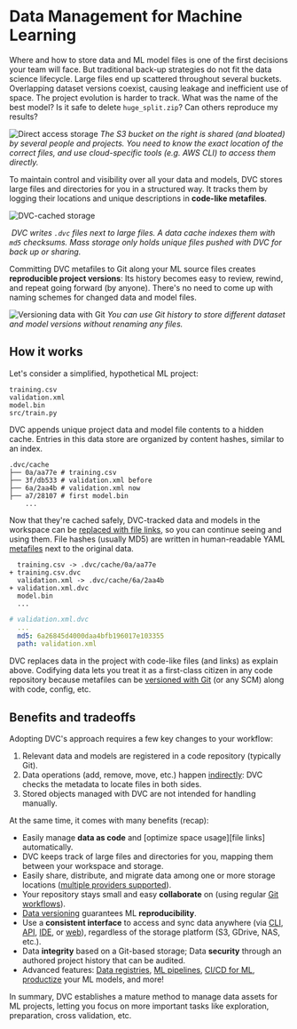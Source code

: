 # Data Management for Machine Learning

<!--
## Data Management for Machine Learning
-->

Where and how to store data and ML model files is one of the first decisions
your team will face. But traditional back-up strategies do not fit the data
science lifecycle. Large files end up scattered throughout several buckets.
Overlapping dataset versions coexist, causing leakage and inefficient use of
space. The project evolution is harder to track. What was the name of the best
model? Is it safe to delete `huge_split.zip`? Can others reproduce my results?

![Direct access storage](/img/direct_access_storage.png) _The S3 bucket on the
right is shared (and bloated) by several people and projects. You need to know
the exact location of the correct files, and use cloud-specific tools (e.g. AWS
CLI) to access them directly._

To maintain control and visibility over all your data and models, DVC stores
large files and directories for you in a structured way. It tracks them by
logging their locations and unique descriptions in **code-like metafiles**.

![DVC-cached storage](/img/dvc_managed_storage.png)

![]() _DVC writes `.dvc` files next to large files. A data cache indexes them
with `md5` checksums. Mass storage only holds unique files pushed with DVC for
back up or sharing._

Committing DVC metafiles to Git along your ML source files creates
**reproducible project versions**: Its history becomes easy to review, rewind,
and repeat going forward (by anyone). There's no need to come up with naming
schemes for changed data and model files.

![Versioning data with Git](/img/project_versioning.png) _You can use Git
history to store different dataset and model versions without renaming any
files._

## How it works

Let's consider a simplified, hypothetical ML project:

```
training.csv
validation.xml
model.bin
src/train.py
```

DVC appends unique <abbr>project</abbr> data and model file contents to a hidden
<abbr>cache</abbr>. Entries in this data store are organized by content hashes,
similar to an index.

```cli
.dvc/cache
├── 0a/aa77e # training.csv
├── 3f/db533 # validation.xml before
├── 6a/2aa4b # validation.xml now
├── a7/28107 # first model.bin
    ...
```

<!-- But what about old versions? -->

<!-- While DVC caching prevents file duplicates (optimizing storage), it can also store old data that's no longer relevant. -->

<!-- Prevents accidental deletions. -->

Now that they're cached safely, DVC-tracked data and models in the
<abbr>workspace</abbr> can be [replaced with file links], so you can continue
seeing and using them. File hashes (usually MD5) are written in human-readable
YAML [metafiles] next to the original data.

```git
  training.csv -> .dvc/cache/0a/aa77e
+ training.csv.dvc
  validation.xml -> .dvc/cache/6a/2aa4b
+ validation.xml.dvc
  model.bin
  ...
```

```yaml
# validation.xml.dvc
  ...
  md5: 6a26845d4000daa4bfb196017e103355
  path: validation.xml
```

[metafiles]: /doc/user-guide/project-structure
[replaced with file links]:
  /doc/user-guide/data-management/large-dataset-optimization

<admon type="info" title="Data codification">

DVC replaces data in the project with code-like files (and links) as explain
above. Codifying data lets you treat it as a first-class citizen in any code
repository because metafiles can be [versioned with Git] (or any SCM) along with
code, config, etc.

[versioned with git]:
  https://git-scm.com/book/en/v2/Getting-Started-About-Version-Control

</admon>

<!-- Technical diagram? -->

<!-- It's also cleaner since there's no need for special file names like `2020-03_training_split (256x256)` to organize variations (use repo branches or tags instead). -->

## Benefits and tradeoffs

Adopting DVC's approach requires a few key changes to your workflow:

1. Relevant data and models are registered in a code repository (typically Git).
1. Data operations (add, remove, move, etc.) happen [indirectly]: DVC checks the
   metadata to locate files in both sides.
1. Stored objects managed with DVC are not intended for handling manually.

[indirectly]: https://en.wikipedia.org/wiki/Indirection

At the same time, it comes with many benefits (recap):

- Easily manage **data as code** and [optimize space usage][file links]
  automatically.
- DVC keeps track of large files and directories for you, mapping them between
  your <abbr>workspace</abbr> and storage.
- Easily share, distribute, and migrate data among one or more storage locations
  ([multiple providers supported]).
- Your <abbr>repository</abbr> stays small and easy **collaborate** on (using
  regular [Git workflows]).
- [Data versioning] guarantees ML **reproducibility**.
- Use a **consistent interface** to access and sync data anywhere (via [CLI],
  [API], [IDE], or [web]), regardless of the storage platform (S3, GDrive, NAS,
  etc.).
- Data **integrity** based on a Git-based storage; Data **security** through an
  authored project history that can be audited.
- Advanced features: [Data registries], [ML pipelines], [CI/CD for ML],
  [productize] your ML models, and more!

[multiple providers supported]:
  /doc/command-reference/remote/add#supported-storage-types
[git workflows]:
  https://git-scm.com/book/en/v2/Distributed-Git-Distributed-Workflows
[data versioning]: /doc/use-cases/versioning-data-and-models
[cli]: /doc/command-reference
[api]: /doc/api-reference
[ide]: /doc/vs-code-extension
[web]: /doc/studio
[data registries]: /doc/use-cases/data-registry
[ml pipelines]: /doc/user-guide/pipelines
[ci/cd for ml]: https://cml.dev/
[productize]: https://mlem.ai/

In summary, DVC establishes a mature method to manage data assets for ML
projects, letting you focus on more important tasks like exploration,
preparation, cross validation, etc.

<!-- ## Storage locations

The cache is the first storage layer for you and your team to share and
collaborate, but more can be defined in DVC [config files] (using `dvc remote`
commands). These storage locations let you back up and share data, features, ML
models, etc. Supported platforms include SSH, Amazon S3, Google Cloud Storage,
Microsoft Azure, among [many more].

[config files]: /doc/user-guide/project-structure/internal-files
[many more]: /doc/command-reference/remote/add#supported-storage-types
-->
